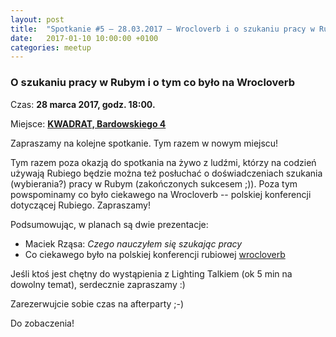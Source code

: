 ```yaml
---
layout: post
title:  "Spotkanie #5 – 28.03.2017 – Wrocloverb i o szukaniu pracy w Rubym"
date:   2017-01-10 10:00:00 +0100
categories: meetup
---
```


### O szukaniu pracy w Rubym i o tym co było na Wrocloverb

Czas: **28 marca 2017, godz. 18:00.**

Miejsce: **[KWADRAT, Bardowskiego
4](https://www.google.pl/maps/place/KWADRAT+-+Podkarpacka+Przestrze%C5%84+Kreatywna/@50.0419506,21.9941594,15z/data=!4m8!1m2!2m1!1skwadrat+rzesz%C3%B3w+bartowskiego!3m4!1s0x473cfb1d56edb3cb:0x8a0ba3e44d9c88e9!8m2!3d50.0415756!4d22.0091658)**

Zapraszamy na kolejne spotkanie. Tym razem w nowym miejscu!

Tym razem poza okazją do spotkania na żywo z ludźmi, którzy na codzień
używają Rubiego będzie można też posłuchać o doświadczeniach szukania
(wybierania?) pracy w Rubym (zakończonych sukcesem ;)). Poza tym
powspominamy co było ciekawego na Wrocloverb -- polskiej konferencji
dotyczącej Rubiego. Zapraszamy!

Podsumowując, w planach są dwie prezentacje:

* Maciek Rząsa:  *Czego nauczyłem się szukając pracy*
* Co ciekawego było na polskiej konferencji rubiowej [wrocloverb](http://wrocloverb.com)

Jeśli ktoś jest chętny do wystąpienia z Lighting Talkiem (ok 5 min na
dowolny temat), serdecznie zapraszamy :)

Zarezerwujcie sobie czas na afterparty ;-)

Do zobaczenia!
